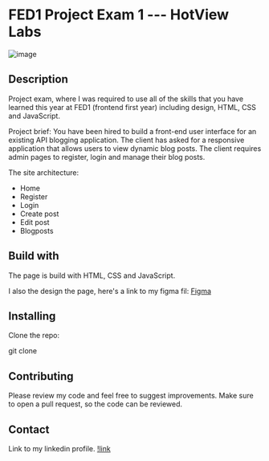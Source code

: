 # FED1 Project Exam 1 --- HotView Labs

![image](![image](https://github.com/NoroffFEU/FED1-PE1-Iseost/assets/94354710/143bb6f7-1f61-4d1c-a4f9-2969646483d4)
)

## Description

Project exam, where I was required to use all of the skills that you have learned this year at FED1 (frontend first year) including design, HTML, CSS and JavaScript.

Project brief: You have been hired to build a front-end user interface for an existing API blogging application. The client has asked for a responsive application that allows users to view dynamic blog posts. The client requires admin pages to register, login and manage their blog posts.

The site architecture:

- Home
- Register
- Login
- Create post
- Edit post
- Blogposts

## Build with

The page is build with HTML, CSS and JavaScript.

I also the design the page, here's a link to my figma fil:
[Figma](https://www.figma.com/design/9OckCe14DJH6Xf5guQnWYT/Project-exam---Hot-View-Labs?node-id=11-89&t=Rn2EbdvvUMED0b4l-1)

## Installing

Clone the repo:

git clone

## Contributing

Please review my code and feel free to suggest improvements. Make sure to open a pull request, so the code can be reviewed.

## Contact

Link to my linkedin profile.
[!link](www.linkedin.com/in/iselin-østerhus-engen-767b46284)
